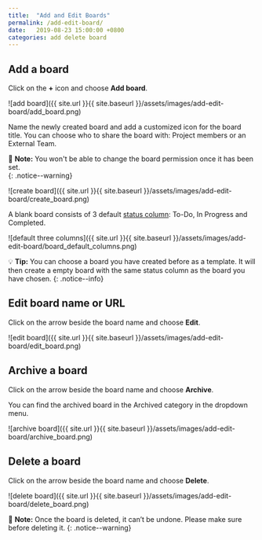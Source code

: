 ```yaml
---
title:  "Add and Edit Boards"
permalink: /add-edit-board/
date:   2019-08-23 15:00:00 +0800
categories: add delete board
---
```

## Add a board

Click on the **+** icon and choose **Add board**.

![add board]({{ site.url }}{{ site.baseurl }}/assets/images/add-edit-board/add_board.png)

Name the newly created board and add a customized icon for the board title. You can choose who to share the board with: Project members or an External Team.

📝 **Note:** You won't be able to change the board permission once it has been set.  
{: .notice--warning}

![create board]({{ site.url }}{{ site.baseurl }}/assets/images/add-edit-board/create_board.png)

A blank board consists of 3 default [status column](/guide/status-column/): To-Do, In Progress and Completed. 

![default three columns]({{ site.url }}{{ site.baseurl }}/assets/images/add-edit-board/board_default_columns.png)

💡 **Tip:** You can choose a board you have created before as a template. It will then create a empty board with the same status column as the board you have chosen. 
{: .notice--info}

## Edit board name or URL 

Click on the arrow beside the board name and choose **Edit**.

![edit board]({{ site.url }}{{ site.baseurl }}/assets/images/add-edit-board/edit_board.png)


## Archive a board 

Click on the arrow beside the board name and choose **Archive**. 

You can find the archived board in the Archived category in the dropdown menu. 

![archive board]({{ site.url }}{{ site.baseurl }}/assets/images/add-edit-board/archive_board.png)

## Delete a board 

Click on the arrow beside the board name and choose **Delete**. 

![delete board]({{ site.url }}{{ site.baseurl }}/assets/images/add-edit-board/delete_board.png)

📝 **Note:** Once the board is deleted, it can’t be undone. Please make sure before deleting it. 
{: .notice--warning}